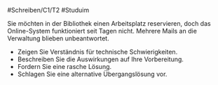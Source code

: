 #Schreiben/C1/T2 #Studuim

Sie möchten in der Bibliothek einen Arbeitsplatz reservieren, doch das Online-System funktioniert seit Tagen nicht. Mehrere Mails an die Verwaltung blieben unbeantwortet.
- Zeigen Sie Verständnis für technische Schwierigkeiten.
- Beschreiben Sie die Auswirkungen auf Ihre Vorbereitung.
- Fordern Sie eine rasche Lösung.
- Schlagen Sie eine alternative Übergangslösung vor.